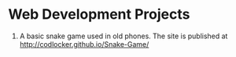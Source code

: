 # Web Development Projects

1. A basic snake game used in old phones. The site is published at http://codlocker.github.io/Snake-Game/

